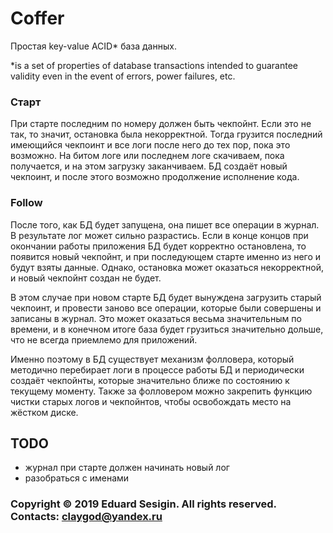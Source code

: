 # Coffer

Простая key-value ACID* база данных.

*is a set of properties of database transactions intended to guarantee validity even in the event of errors, power failures, etc.

### Старт

При старте последним по номеру должен быть чекпойнт. Если это не так, то значит, остановка была некорректной.
Тогда грузится последний имеющийся чекпоинт и все логи после него до тех пор, пока это возможно. На битом логе
или последнем логе скачиваем, пока получается, и на этом загрузку заканчиваем. БД создаёт новый чекпоинт,
и после этого возможно продолжение исполнение кода.

### Follow

После того, как БД будет запущена, она пишет все операции в журнал. В результате лог может сильно разрастись.
Если в конце концов при окончании работы приложения БД будет корректно остановлена,
то появится новый чекпойнт, и при последующем старте именно из него и будут взяты данные.
Однако, остановка может оказаться некорректной, и новый чекпойнт создан не будет.

В этом случае при новом старте БД будет вынуждена загрузить старый чекпоинт, и провести заново все операции,
которые были совершены и записаны в журнал. Это может оказаться весьма значительным по времени, и в конечном
итоге база будет грузиться значительно дольше, что не всегда приемлемо для приложений.

Именно поэтому в БД существует механизм фолловера, который методично перебирает логи в процессе работы БД
и периодически создаёт чекпойнты, которые значительно ближе по состоянию к текущему моменту.
Также за фолловером можно закрепить функцию чистки старых логов и чекпойнтов, чтобы освобождать
место на жёстком диске.

## TODO

- журнал при старте должен начинать новый лог
- разобраться с именами

### Copyright © 2019 Eduard Sesigin. All rights reserved. Contacts: <claygod@yandex.ru>
